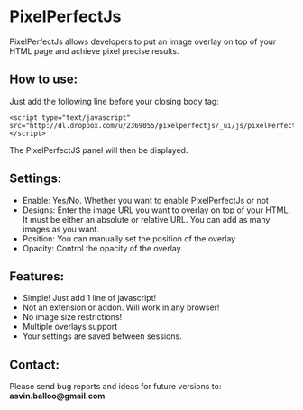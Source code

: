PixelPerfectJs
==============

PixelPerfectJs allows developers to put an image overlay on top of your HTML page and achieve pixel precise results.


How to use:
-----------
Just add the following line before your closing body tag:
```
<script type="text/javascript" src="http://dl.dropbox.com/u/2369055/pixelperfectjs/_ui/js/pixelPerfect.all.js"></script>
```

The PixelPerfectJS panel will then be displayed.


Settings:
---------
* Enable: Yes/No. Whether you want to enable PixelPerfectJs or not
* Designs: Enter the image URL you want to overlay on top of your HTML. It must be either an absolute or relative URL. You can add as many images as you want.
* Position: You can manually set the position of the overlay
* Opacity: Control the opacity of the overlay.


Features:
---------
* Simple! Just add 1 line of javascript!
* Not an extension or addon. Will work in any browser!
* No image size restrictions!
* Multiple overlays support
* Your settings are saved between sessions.


Contact:
---------
Please send bug reports and ideas for future versions to: __asvin.balloo@gmail.com__